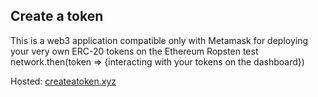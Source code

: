 ## Create a token

This is a web3 application compatible only with Metamask for deploying your very own ERC-20 tokens on the Ethereum Ropsten test network.then(token => {interacting with your tokens on the dashboard})

Hosted: [createatoken.xyz](https://createatoken.xyz)